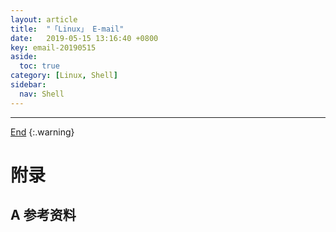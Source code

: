 ```yaml
---
layout: article
title:  "「Linux」 E-mail"
date:   2019-05-15 13:16:40 +0800
key: email-20190515
aside:
  toc: true
category: [Linux, Shell]
sidebar:
  nav: Shell
---
```

<span id="head"></span>
<!--more-->




-------------------  
[End](#head)
{:.warning}  


# 附录
## A 参考资料
